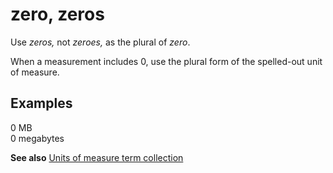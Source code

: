 # zero, zeros

Use *zeros,* not *zeroes,* as the plural of *zero*.

When a measurement includes 0, use the plural form of the spelled-out unit of measure.

## Examples

0 MB  
0 megabytes  

**See also** [Units of measure term collection](~/a-z-word-list-term-collections/term-collections/units-of-measure-terms.md)

